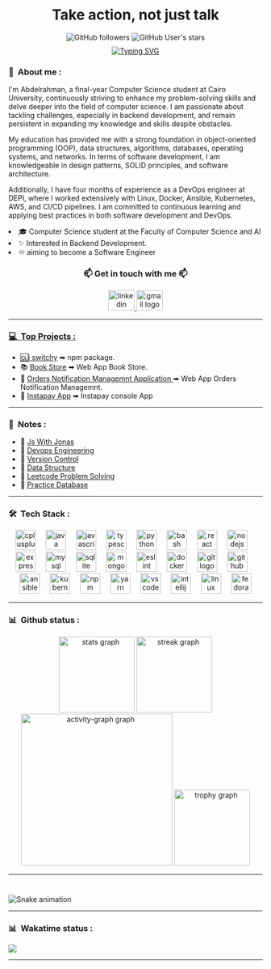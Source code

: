 <h1 align="center">Take action, not just talk</h1>


<div align="center">
    <img alt="GitHub followers" src="https://img.shields.io/github/followers/Abdelrahman122003?logo=github">
    <img alt="GitHub User's stars" src="https://img.shields.io/github/stars/Abdelrahman122003?logo=github">
</div>



<p align="center" style="margin: 10px 0">
    <a href="https://git.io/typing-svg"><img src="https://readme-typing-svg.demolab.com?font=Fira+Code&pause=1000&center=true&vCenter=true&random=false&width=435&lines=I'm+a+Junior+Software+Engineer👨‍💻;I'm+a+Zoombie;I'm++an+Active+Learner" alt="Typing SVG" /></a>
</p>

<h3> 🤵 &nbsp;About me : </h3>

<div>
    <p>
I'm Abdelrahman, a final-year Computer Science student at Cairo University, continuously striving to enhance my problem-solving skills and delve deeper into the field of computer science. I am passionate about tackling challenges, especially in backend development, and remain persistent in expanding my knowledge and skills despite obstacles.  

My education has provided me with a strong foundation in object-oriented programming (OOP), data structures, algorithms, databases, operating systems, and networks. In terms of software development, I am knowledgeable in design patterns, SOLID principles, and software architecture.

Additionally, I have four months of experience as a DevOps engineer at DEPI, where I worked extensively with Linux, Docker, Ansible, Kubernetes, AWS, and CI/CD pipelines. I am committed to continuous learning and applying best practices in both software development and DevOps.
    </p>
    <li>🎓 Computer Science student at the Faculty of Computer Science and AI</li>
    <li>✨ Interested in Backend Development.</li>
    <li>♾️ aiming to become a Software Engineer</li>
</div>

<div align="center">
    <h3> 📫 Get in touch with me 📫 </h3>    
</div>

<div align="center">
  <a href="https://www.linkedin.com/in/abdelrhman-sayed-505478240/"/>
  <img src="https://raw.githubusercontent.com/maurodesouza/profile-readme-generator/master/src/assets/icons/social/linkedin/default.svg" width="52" height="40" alt="linkedin logo"  />
  <a href ="abdelrhmansayed122003@gmail.com"/>
  <img src="https://raw.githubusercontent.com/maurodesouza/profile-readme-generator/master/src/assets/icons/social/gmail/default.svg" width="52" height="40" alt="gmail logo"  />
</div>

---

<h3> 💻 &nbsp;Top Projects : </h3>

-  🆑i [switchy](https://www.npmjs.com/package/switchy-cli) ➡ npm package.
-  📚 [Book Store](https://github.com/Abdelrahman122003/Book-Store) ➡ Web App Book Store.
-  🏥 [Orders Notification Managemnt Application
](https://github.com/Abdelrahman122003/Orders_Notification_Managemnt_Project) ➡ Web App Orders Notification Managemnt.
- 💸 [Instapay App](https://github.com/Abdelrahman122003/Instapay-consoleApp) ➡ Instapay console App 
---

<h3> 📓 &nbsp;Notes : </h3>

-  📌 [Js With Jonas](https://github.com/Abdelrahman122003/JsWithJonas)
-  📌 [Devops Engineering](https://github.com/Abdelrahman122003/DevopsEngineering)
-  📌 [Version Control](https://github.com/Abdelrahman122003/versionControl)
-  📌 [Data Structure](https://github.com/Abdelrahman122003/dataStructure)
-  📌 [Leetcode Problem Solving](https://github.com/Abdelrahman122003/LeetcodeProblemSolving)
-  📌 [Practice Database](https://github.com/Abdelrahman122003/practiceDatabase)

---

<h3>🛠 &nbsp;Tech Stack :</h3>

<div align="center">
  <img src="https://cdn.jsdelivr.net/gh/devicons/devicon/icons/cplusplus/cplusplus-original.svg" height="40" alt="cplusplus logo"  />
  <img width="12" />
  <img src="https://cdn.jsdelivr.net/gh/devicons/devicon/icons/java/java-original.svg" height="40" alt="java logo"  />
  <img width="12" />
  <img src="https://cdn.jsdelivr.net/gh/devicons/devicon/icons/javascript/javascript-original.svg" height="40" alt="javascript logo"  />
  <img width="12" />
  <img src="https://cdn.jsdelivr.net/gh/devicons/devicon/icons/typescript/typescript-original.svg" height="40" alt="typescript logo"  />
  <img width="12" />
  <img src="https://cdn.jsdelivr.net/gh/devicons/devicon/icons/python/python-original.svg" height="40" alt="python logo"  />
  <img width="12" />
  <img src="https://cdn.jsdelivr.net/gh/devicons/devicon/icons/bash/bash-original.svg" height="40" alt="bash logo"  />
  <img width="12" />
  <img src="https://cdn.jsdelivr.net/gh/devicons/devicon/icons/react/react-original.svg" height="40" alt="react logo"  />
  <img width="12" />
  <img src="https://cdn.jsdelivr.net/gh/devicons/devicon/icons/nodejs/nodejs-original.svg" height="40" alt="nodejs logo"  />
  <img width="12" />
  <img src="https://cdn.jsdelivr.net/gh/devicons/devicon/icons/express/express-original.svg" height="40" alt="express logo"  />
  <img width="12" />
  <img src="https://cdn.jsdelivr.net/gh/devicons/devicon/icons/mysql/mysql-original.svg" height="40" alt="mysql logo"  />
  <img width="12" />
  <img src="https://cdn.jsdelivr.net/gh/devicons/devicon/icons/sqlite/sqlite-original.svg" height="40" alt="sqlite logo"  />
  <img width="12" />
  <img src="https://cdn.jsdelivr.net/gh/devicons/devicon/icons/mongodb/mongodb-original.svg" height="40" alt="mongodb logo"  />
  <img width="12" />
  <img src="https://cdn.jsdelivr.net/gh/devicons/devicon/icons/eslint/eslint-original.svg" height="40" alt="eslint logo"  />
  <img width="12" />
  <img src="https://cdn.jsdelivr.net/gh/devicons/devicon/icons/docker/docker-original.svg" height="40" alt="docker logo"  />
  <img width="12" />
  <img src="https://cdn.jsdelivr.net/gh/devicons/devicon/icons/git/git-original.svg" height="40" alt="git logo"  />
  <img width="12" />
  <img src="https://cdn.jsdelivr.net/gh/devicons/devicon/icons/github/github-original.svg" height="40" alt="github logo"  />
  <img width="12" />
  <img src="https://cdn.jsdelivr.net/gh/devicons/devicon/icons/ansible/ansible-original.svg" height="40" alt="ansible logo"  />
  <img width="12" />
  <img src="https://cdn.jsdelivr.net/gh/devicons/devicon/icons/kubernetes/kubernetes-plain.svg" height="40" alt="kubernetes logo"  />
  <img width="12" />
  <img src="https://cdn.jsdelivr.net/gh/devicons/devicon/icons/npm/npm-original-wordmark.svg" height="40" alt="npm logo"  />
  <img width="12" />
  <img src="https://cdn.jsdelivr.net/gh/devicons/devicon/icons/yarn/yarn-original.svg" height="40" alt="yarn logo"  />
  <img width="12" />
  <img src="https://cdn.jsdelivr.net/gh/devicons/devicon/icons/vscode/vscode-original.svg" height="40" alt="vscode logo"  />
  <img width="12" />
  <img src="https://cdn.jsdelivr.net/gh/devicons/devicon/icons/intellij/intellij-original.svg" height="40" alt="intellij logo"  />
  <img width="12" />
  <img src="https://cdn.jsdelivr.net/gh/devicons/devicon/icons/linux/linux-original.svg" height="40" alt="linux logo"  />
  <img width="12" />
  <img src="https://cdn.jsdelivr.net/gh/devicons/devicon/icons/fedora/fedora-original.svg" height="40" alt="fedora logo"  />
</div>

--- 

<h3> 📊 &nbsp;Github status : </h3>

<div align="center">
  <img src="https://github-readme-stats.vercel.app/api?username=Abdelrahman122003&hide_title=false&hide_rank=false&show_icons=true&include_all_commits=true&count_private=true&disable_animations=false&theme=algolia&locale=en&hide_border=false&order=1" height="150" alt="stats graph"  />
  <img src="https://streak-stats.demolab.com?user=Abdelrahman122003&locale=en&mode=daily&theme=algolia&hide_border=false&border_radius=5&order=3" height="150" alt="streak graph"  />
<!--     <img src="https://streak-stats.demolab.com/?user=Abdelrahman122003&theme=Algolia&hide_border=true&order=3" /> -->
  <img src="https://github-readme-activity-graph.vercel.app/graph?username=Abdelrahman122003&radius=16&theme=github-dark&area=true&order=5" height="300" alt="activity-graph graph"  />
  <img src="https://github-profile-trophy.vercel.app?username=Abdelrahman122003&theme=algolia&column=-1&row=1&margin-w=8&margin-h=8&no-bg=false&no-frame=false&order=4" height="150" alt="trophy graph"  />
</div>

---

###

<br clear="both">

<img src="https://github.com/Abdelrahman122003/Abdelrahman122003/.github/workflows/snake.yml" alt="Snake animation" />

---

<h3> 📊 &nbsp;Wakatime status : </h3>

<a href="https://wakatime.com"><img src="https://wakatime.com/share/@9415ba20-37b4-4c6b-abf2-dd6e06c6011a/eb14617e-3d09-42d1-9ed0-63a386bce662.png" /></a>

---

###
